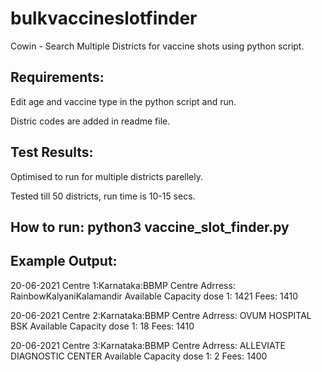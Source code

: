 # bulkvaccineslotfinder
Cowin - Search Multiple Districts for vaccine shots using python script.


Requirements:
--------------

Edit age and vaccine type in the python script and run.

Distric codes are added in readme file.

Test Results:
--------------

Optimised to run for multiple districts parellely. 

Tested till 50 districts, run time is 10-15 secs.


How to run: python3 vaccine_slot_finder.py
-----------

Example Output: 
---------------
20-06-2021 Centre 1:Karnataka:BBMP
Centre Adrress: RainbowKalyaniKalamandir
Available Capacity dose 1: 1421
Fees: 1410

 20-06-2021 Centre 2:Karnataka:BBMP
Centre Adrress: OVUM HOSPITAL BSK
Available Capacity dose 1: 18
Fees: 1410

 20-06-2021 Centre 3:Karnataka:BBMP
Centre Adrress: ALLEVIATE DIAGNOSTIC CENTER
Available Capacity dose 1: 2
Fees: 1400
